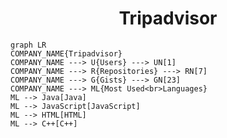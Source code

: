 <h1 align="center">Tripadvisor</h1>

```mermaid
graph LR
COMPANY_NAME{Tripadvisor}
COMPANY_NAME ---> U{Users} ---> UN[1]
COMPANY_NAME ---> R{Repositories} ---> RN[7]
COMPANY_NAME ---> G{Gists} ---> GN[23]
COMPANY_NAME ---> ML{Most Used<br>Languages}
ML --> Java[Java]
ML --> JavaScript[JavaScript]
ML --> HTML[HTML]
ML --> C++[C++]
```
